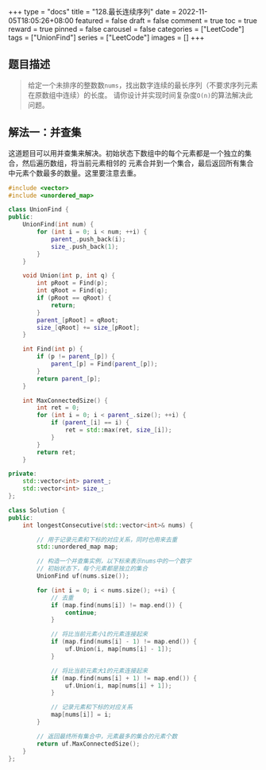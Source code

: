 +++
type = "docs"
title = "128.最长连续序列"
date = 2022-11-05T18:05:26+08:00
featured = false
draft = false
comment = true
toc = true
reward = true
pinned = false
carousel = false
categories = ["LeetCode"]
tags = ["UnionFind"]
series = ["LeetCode"]
images = []
+++


## 题目描述

> 给定一个未排序的整数数`nums`，找出数字连续的最长序列（不要求序列元素在原数组中连续）的长度。
> 请你设计并实现时间复杂度`O(n)`的算法解决此问题。


## 解法一：并查集

这道题目可以用并查集来解决。初始状态下数组中的每个元素都是一个独立的集合，然后遍历数组，将当前元素相邻的
元素合并到一个集合，最后返回所有集合中元素个数最多的数量。这里要注意去重。

```cpp
#include <vector>
#include <unordered_map>

class UnionFind {
public:
    UnionFind(int num) {
        for (int i = 0; i < num; ++i) {
            parent_.push_back(i);
            size_.push_back(1);
        }
    }

    void Union(int p, int q) {
        int pRoot = Find(p);
        int qRoot = Find(q);
        if (pRoot == qRoot) {
            return;
        }
        parent_[pRoot] = qRoot;
        size_[qRoot] += size_[pRoot];
    }

    int Find(int p) {
        if (p != parent_[p]) {
            parent_[p] = Find(parent_[p]);
        }
        return parent_[p];
    }

    int MaxConnectedSize() {
        int ret = 0;
        for (int i = 0; i < parent_.size(); ++i) {
            if (parent_[i] == i) {
                ret = std::max(ret, size_[i]);
            }
        }
        return ret;
    }

private:
    std::vector<int> parent_;
    std::vector<int> size_;
};

class Solution {
public:
    int longestConsecutive(std::vector<int>& nums) {

        // 用于记录元素和下标的对应关系，同时也用来去重
        std::unordered_map map;

        // 构造一个并查集实例，以下标来表示nums中的一个数字
        // 初始状态下，每个元素都是独立的集合
        UnionFind uf(nums.size());

        for (int i = 0; i < nums.size(); ++i) {
            // 去重
            if (map.find(nums[i]) != map.end()) {
                continue;
            }

            // 将比当前元素小1的元素连接起来
            if (map.find(nums[i] - 1) != map.end()) {
                uf.Union(i, map[nums[i] - 1]);
            }

            // 将比当前元素大1的元素连接起来
            if (map.find(nums[i] + 1) != map.end()) {
                uf.Union(i, map[nums[i] + 1]);
            }

            // 记录元素和下标的对应关系
            map[nums[i]] = i;
        }

        // 返回最终所有集合中，元素最多的集合的元素个数
        return uf.MaxConnectedSize();
    }
};
```
